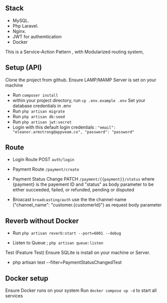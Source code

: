 ## Stack

-   MySQL.
-   Php Laravel.
-   Nginx.
-   JWT for authemtication
-   Docker

This is a Service-Action Pattern , with Modularized routing system,

## Setup (API)

Clone the project from github. Ensure LAMP/MAMP Server is set on your machine

-   Run `composer install`
-   within your project directory, run `cp .env.example .env` Set your database credentials in .env
-   Run `php artisan migrate`
-   Run `php artisan db:seed`
-   Run `php artisan jwt:secret`
-   Login with this default login credentials : `"email": "eleanor.armstrong@appveam.co",
"password": "password"`

## Route

-   Login Route POST `auth/login`
-   Payment Route
    `/payment/create`

-   Payment Status Change PATCH
    `/payment/{{payment}}/status` where {payment} is the payement ID and "status" as body parameter to be either succeeded, failed, or refunded, pending or disputed
-   Broacast
    `broadcasting/auth` use the the channel-name ("channel_name": "customer.{customerId}") as request body parameter

## Reverb without Docker

-   Run `php artisan reverb:start --port=6001 --debug`

-   Listen to Queue ; `php artisan queue:listen`

Test (Feature Test)
Ensure SQLite is install on your machine or Server.

-   php artisan test --filter=PaymentStatusChangedTest

## Docker setup

Ensure Docker runs on your system
Run `docker compose up -d` to start all services
